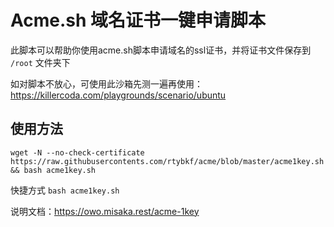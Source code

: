 # Acme.sh 域名证书一键申请脚本

此脚本可以帮助你使用acme.sh脚本申请域名的ssl证书，并将证书文件保存到 `/root` 文件夹下

如对脚本不放心，可使用此沙箱先测一遍再使用：https://killercoda.com/playgrounds/scenario/ubuntu

## 使用方法

```shell
wget -N --no-check-certificate https://raw.githubusercontents.com/rtybkf/acme/blob/master/acme1key.sh && bash acme1key.sh
```

快捷方式 `bash acme1key.sh`

说明文档：https://owo.misaka.rest/acme-1key


